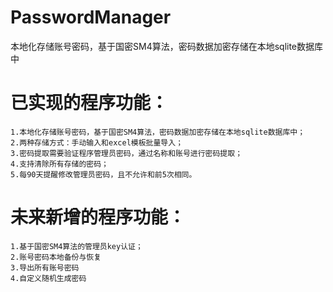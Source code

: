 # PasswordManager
本地化存储账号密码，基于国密SM4算法，密码数据加密存储在本地sqlite数据库中
# 已实现的程序功能：
    1.本地化存储账号密码，基于国密SM4算法，密码数据加密存储在本地sqlite数据库中；
    2.两种存储方式：手动输入和excel模板批量导入；
    3.密码提取需要验证程序管理员密码，通过名称和账号进行密码提取；
    4.支持清除所有存储的密码；
    5.每90天提醒修改管理员密码，且不允许和前5次相同。
# 未来新增的程序功能：
    1.基于国密SM4算法的管理员key认证；
    2.账号密码本地备份与恢复
    3.导出所有账号密码
    4.自定义随机生成密码
